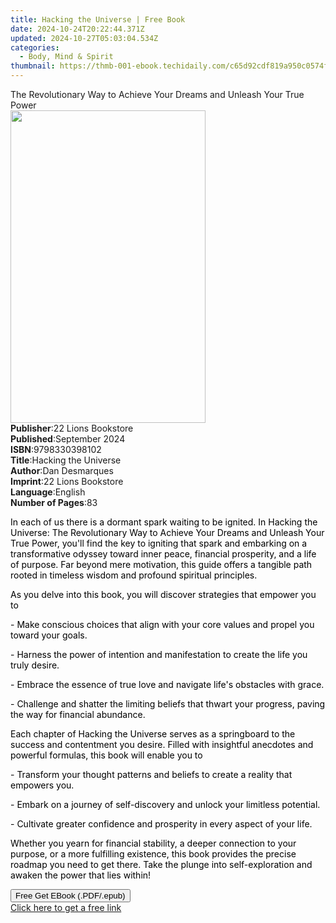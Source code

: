 ```yaml
---
title: Hacking the Universe | Free Book
date: 2024-10-24T20:22:44.371Z
updated: 2024-10-27T05:03:04.534Z
categories:
  - Body, Mind & Spirit
thumbnail: https://thmb-001-ebook.techidaily.com/c65d92cdf819a950c0574f866d24c1354026875399a1f4505464bbe40e0ab84e.jpg
---
```

<main id="book-container">
  <div class="flex flex-col">
    <div class="book-brief flex-1 py-6 px-4 sm:p-6 md:py-10 md:px-8">
      <!-- brief-->
      <div class="book-brief-main">
        The Revolutionary Way to Achieve Your Dreams and Unleash Your True Power
      </div>
    </div>
    <div
      class="book-meta-info flex-1 grid gap-4 col-start-1 col-end-3 row-start-1 sm:mb-6 sm:grid-cols-4 lg:gap-6 lg:col-start-2 lg:row-end-6 lg:row-span-6 lg:mb-0"
    >
      <div
        class="book-meta-info-left place-content-center mt-4 p-4 text-sm leading-6 col-start-2 col-span-2 dark:text-slate-400"
      >
        <img
          class="w-full h-500 object-cover rounded-lg sm:h-255 sm:col-span-2 lg:col-span-full"
          src="https://img-001-ebook.techidaily.com/6727cae3f916e955d739aace4e433af5c3d00527e54c308c21dfdba534e93238.jpg"
          alt=""
          width="312"
          height="500"
        />
      </div>
      <div
        class="book-meta-info-right mt-2 col-start-1 row-start-2 col-span-3 self-center"
      >
        <!-- meta data  -->
        <div class="flex flex-col px-4 md:px-8">
          <div class="flex-1">
            <strong>Publisher</strong>:<span class="px-2"
              >22 Lions Bookstore</span
            >
          </div>
          <div class="flex-1">
            <strong>Published</strong>:<span class="px-2">September 2024</span>
          </div>
          <div class="flex-1">
            <strong>ISBN</strong>:<span class="px-2">9798330398102</span>
          </div>
          <div class="flex-1">
            <strong>Title</strong>:<span class="px-2"
              >Hacking the Universe</span
            >
          </div>
          <div class="flex-1">
            <strong>Author</strong>:<span class="px-2">Dan Desmarques</span>
          </div>
          <div class="flex-1">
            <strong>Imprint</strong>:<span class="px-2"
              >22 Lions Bookstore</span
            >
          </div>
          <div class="flex-1">
            <strong>Language</strong>:<span class="px-2">English</span>
          </div>
          <div class="flex-1">
            <strong>Number of Pages</strong>:<span class="px-2">83</span>
          </div>
        </div>
      </div>
    </div>
    <div class="book-description flex-1 py-6 px-4 sm:p-6 md:py-10 md:px-8">
      <div class="book-description-main">
        <div accordion-content="" id="description">
          <p>
            <span style="color: rgb(0, 0, 0)"
              >In each of us there is a dormant spark waiting to be ignited. In
              Hacking the Universe: The Revolutionary Way to Achieve Your Dreams
              and Unleash Your True Power, you'll find the key to igniting that
              spark and embarking on a transformative odyssey toward inner
              peace, financial prosperity, and a life of purpose. Far beyond
              mere motivation, this guide offers a tangible path rooted in
              timeless wisdom and profound spiritual principles.</span
            >
          </p>
          <p>
            <span style="color: rgb(0, 0, 0)">
              As you delve into this book, you will discover strategies that
              empower you to&nbsp;</span
            >
          </p>
          <p>
            <span style="color: rgb(0, 0, 0)"
              >- Make conscious choices that align with your core values and
              propel you toward your goals.</span
            >
          </p>
          <p>
            <span style="color: rgb(0, 0, 0)">
              - Harness the power of intention and manifestation to create the
              life you truly desire.</span
            >
          </p>
          <p>
            <span style="color: rgb(0, 0, 0)">
              - Embrace the essence of true love and navigate life's obstacles
              with grace.</span
            >
          </p>
          <p>
            <span style="color: rgb(0, 0, 0)">
              - Challenge and shatter the limiting beliefs that thwart your
              progress, paving the way for financial abundance.</span
            >
          </p>
          <p>
            <span style="color: rgb(0, 0, 0)">
              Each chapter of Hacking the Universe serves as a springboard to
              the success and contentment you desire. Filled with insightful
              anecdotes and powerful formulas, this book will enable you
              to&nbsp;</span
            >
          </p>
          <p>
            <span style="color: rgb(0, 0, 0)"
              >- Transform your thought patterns and beliefs to create a reality
              that empowers you.</span
            >
          </p>
          <p>
            <span style="color: rgb(0, 0, 0)">
              - Embark on a journey of self-discovery and unlock your limitless
              potential.</span
            >
          </p>
          <p>
            <span style="color: rgb(0, 0, 0)">
              - Cultivate greater confidence and prosperity in every aspect of
              your life.</span
            >
          </p>
          <p>
            <span style="color: rgb(0, 0, 0)">
              Whether you yearn for financial stability, a deeper connection to
              your purpose, or a more fulfilling existence, this book provides
              the precise roadmap you need to get there. Take the plunge into
              self-exploration and awaken the power that lies within!</span
            >
          </p>
        </div>
        <div class="accordion-fader"></div>
      </div>
    </div>
    <div class="book-excerpts flex-1 py-6 px-4 sm:p-6 md:py-10 md:px-8"></div>
    <div
      class="book-about-author flex-1 py-6 px-4 sm:p-6 md:py-10 md:px-8"
    ></div>
    <div class="book-free-get flex-1 py-6 px-4 sm:p-6 md:py-10 md:px-8">
      <button
        id="btn-free-get"
        class="bg-blue-500 hover:bg-blue-700 text-white font-bold py-2 px-4 rounded"
      >
        Free Get EBook (.PDF/.epub)
      </button>
      <div id="countdown-display" class="px-2 text-lg mt-2"></div>
      <a
        id="free-link"
        class="hidden bg-blue-500 hover:bg-blue-700 text-white font-bold py-2 px-4 rounded"
        href="https://www.ebooks.com/en-us/book/211455291/hacking-the-universe/dan-desmarques/"
        target="_blank"
        >Click here to get a free link</a
      >
    </div>
    <script>
      let countdownTime = 0;
      let countdownInterval = null;
      document
        .getElementById('btn-free-get')
        .addEventListener('click', startCountdown);
      function startCountdown() {
        countdownTime = new Date().getTime() + 60000 * 3;
        countdownInterval = setInterval(updateCountdown, 1000);
        document.getElementById('btn-free-get').disabled = true;
        document
          .getElementById('btn-free-get')
          .classList.add('bg-gray-500', 'cursor-not-allowed');
      }
      function updateCountdown() {
        let currentTime = new Date().getTime();
        let timeLeft = countdownTime - currentTime;
        let secondsLeft = Math.floor(timeLeft / 1000);
        document.getElementById('countdown-display').innerHTML =
          `Remaining time: ${secondsLeft} seconds.`;
        if (secondsLeft <= 0) {
          clearInterval(countdownInterval);
          document.getElementById('btn-free-get').classList.add('hidden');
          document.getElementById('free-link').classList.remove('hidden');
          document.getElementById('countdown-display').innerHTML = '';
        }
      }
    </script>
  </div>
</main>

<ins class="adsbygoogle"
      style="display:block"
      data-ad-client="ca-pub-7571918770474297"
      data-ad-slot="8358498916"
      data-ad-format="auto"
      data-full-width-responsive="true"></ins>
    
